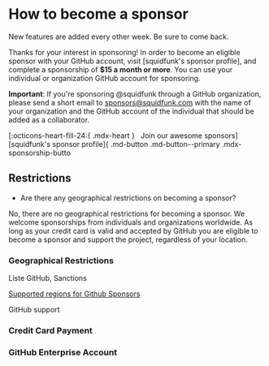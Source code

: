 # How to become a sponsor

New features are added every other week. Be sure to come back.

Thanks for your interest in sponsoring! In order to become an eligible sponsor
with your GitHub account, visit [squidfunk's sponsor profile], and complete
a sponsorship of __$15 a month or more__. You can use your individual or
organization GitHub account for sponsoring.

__Important__: If you're sponsoring @squidfunk through a GitHub organization,
please send a short email to sponsors@squidfunk.com with the name of your
organization and the GitHub account of the individual that should be added as a
collaborator.


[:octicons-heart-fill-24:{ .mdx-heart } &nbsp; Join our <span class="mdx-sponsorship-count" data-mdx-component="sponsorship-count"></span> awesome sponsors][squidfunk's sponsor profile]{ .md-button .md-button--primary .mdx-sponsorship-butto


## Restrictions

- Are there any geographical restrictions on becoming a sponsor?

No, there are no geographical restrictions for becoming a sponsor. We welcome
sponsorships from individuals and organizations worldwide. As long as your
credit card is valid and accepted by GitHub you are eligible to become
a sponsor and support the project, regardless of your location.

### Geographical Restrictions

Liste GitHub, Sanctions

[Supported regions for Github Sponsors]

  [Supported regions for Github Sponsors]: https://docs.github.com/en/enterprise-cloud@latest/sponsors/getting-started-with-github-sponsors/about-github-sponsors#supported-regions-for-github-sponsors



GitHub support

### Credit Card Payment

### GitHub Enterprise Account


